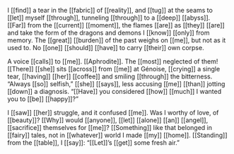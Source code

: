I [[find]] a tear in the [[fabric]] of [[reality]], and [[tug]] at the seams to [[let]] myself [[through]], tunneling [[through]] to a [[deep]] [[abyss]]. [[Far]] from the [[current]] [[moment]], the flames [[are]] as [[they]] [[are]] and take the form of the dragons and demons I [[know]] [[only]] from memory. The [[great]] [[burden]] of the past weighs on [[me]], but not as it used to. No [[one]] [[should]] [[have]] to carry [[their]] own corpse.

A voice [[calls]] to [[me]]. [[Aphrodite]]. The [[most]] neglected of them! [[There]] [[she]] sits [[across]] from [[me]] at Génoise, [[crying]] a single tear, [[having]] [[her]] [[coffee]] and smiling [[through]] the bitterness. “Always [[so]] selfish,” [[she]] [[says]], less accusing [[me]] [[than]] jotting [[down]] a diagnosis. “[[Have]] you considered [[how]] [[much]] I wanted you to [[be]] [[happy]]?”

I [[saw]] [[her]] struggle, and it confused [[me]]. Was I worthy of love, of [[beauty]]? [[Why]] would [[anyone]], [[let]] [[alone]] [[an]] [[angel]], [[sacrifice]] themselves for [[me]]? [[Something]] like that belonged in [[fairy]] tales, not in [[whatever]] world I made [[my]] [[home]]. [[Standing]] from the [[table]], I [[say]]: “[[Let]]’s [[get]] some fresh air.”